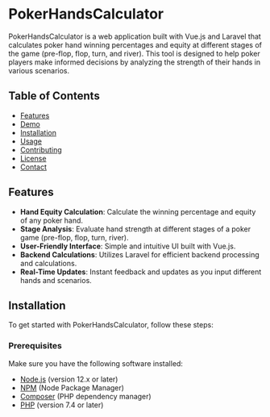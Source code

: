 # PokerHandsCalculator

PokerHandsCalculator is a web application built with Vue.js and Laravel that calculates poker hand winning percentages and equity at different stages of the game (pre-flop, flop, turn, and river). This tool is designed to help poker players make informed decisions by analyzing the strength of their hands in various scenarios.

## Table of Contents

- [Features](#features)
- [Demo](#demo)
- [Installation](#installation)
- [Usage](#usage)
- [Contributing](#contributing)
- [License](#license)
- [Contact](#contact)

## Features

- **Hand Equity Calculation**: Calculate the winning percentage and equity of any poker hand.
- **Stage Analysis**: Evaluate hand strength at different stages of a poker game (pre-flop, flop, turn, river).
- **User-Friendly Interface**: Simple and intuitive UI built with Vue.js.
- **Backend Calculations**: Utilizes Laravel for efficient backend processing and calculations.
- **Real-Time Updates**: Instant feedback and updates as you input different hands and scenarios.


## Installation

To get started with PokerHandsCalculator, follow these steps:

### Prerequisites

Make sure you have the following software installed:

- [Node.js](https://nodejs.org/) (version 12.x or later)
- [NPM](https://www.npmjs.com/) (Node Package Manager)
- [Composer](https://getcomposer.org/) (PHP dependency manager)
- [PHP](https://www.php.net/) (version 7.4 or later)
